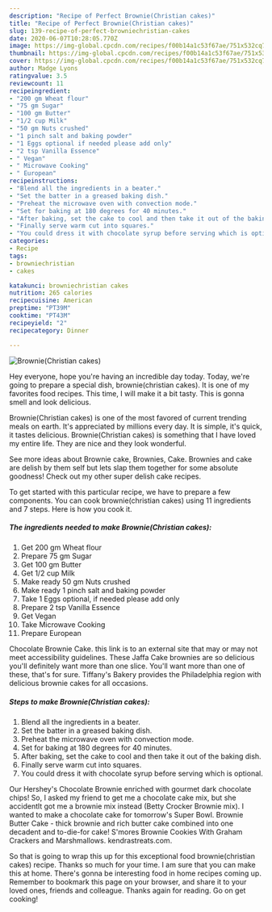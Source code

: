 ```yaml
---
description: "Recipe of Perfect Brownie(Christian cakes)"
title: "Recipe of Perfect Brownie(Christian cakes)"
slug: 139-recipe-of-perfect-browniechristian-cakes
date: 2020-06-07T10:28:05.770Z
image: https://img-global.cpcdn.com/recipes/f00b14a1c53f67ae/751x532cq70/browniechristian-cakes-recipe-main-photo.jpg
thumbnail: https://img-global.cpcdn.com/recipes/f00b14a1c53f67ae/751x532cq70/browniechristian-cakes-recipe-main-photo.jpg
cover: https://img-global.cpcdn.com/recipes/f00b14a1c53f67ae/751x532cq70/browniechristian-cakes-recipe-main-photo.jpg
author: Madge Lyons
ratingvalue: 3.5
reviewcount: 11
recipeingredient:
- "200 gm Wheat flour"
- "75 gm Sugar"
- "100 gm Butter"
- "1/2 cup Milk"
- "50 gm Nuts crushed"
- "1 pinch salt and baking powder"
- "1 Eggs optional if needed please add only"
- "2 tsp Vanilla Essence"
- " Vegan"
- " Microwave Cooking"
- " European"
recipeinstructions:
- "Blend all the ingredients in a beater."
- "Set the batter in a greased baking dish."
- "Preheat the microwave oven with convection mode."
- "Set for baking at 180 degrees for 40 minutes."
- "After baking, set the cake to cool and then take it out of the baking dish."
- "Finally serve warm cut into squares."
- "You could dress it with chocolate syrup before serving which is optional."
categories:
- Recipe
tags:
- browniechristian
- cakes

katakunci: browniechristian cakes 
nutrition: 265 calories
recipecuisine: American
preptime: "PT39M"
cooktime: "PT43M"
recipeyield: "2"
recipecategory: Dinner

---
```



![Brownie(Christian cakes)](https://img-global.cpcdn.com/recipes/f00b14a1c53f67ae/751x532cq70/browniechristian-cakes-recipe-main-photo.jpg)

Hey everyone, hope you're having an incredible day today. Today, we're going to prepare a special dish, brownie(christian cakes). It is one of my favorites food recipes. This time, I will make it a bit tasty. This is gonna smell and look delicious.

Brownie(Christian cakes) is one of the most favored of current trending meals on earth. It's appreciated by millions every day. It is simple, it's quick, it tastes delicious. Brownie(Christian cakes) is something that I have loved my entire life. They are nice and they look wonderful.

See more ideas about Brownie cake, Brownies, Cake. Brownies and cake are delish by them self but lets slap them together for some absolute goodness! Check out my other super delish cake recipes.


To get started with this particular recipe, we have to prepare a few components. You can cook brownie(christian cakes) using 11 ingredients and 7 steps. Here is how you cook it.

<!--inarticleads1-->

##### The ingredients needed to make Brownie(Christian cakes):

1. Get 200 gm Wheat flour
1. Prepare 75 gm Sugar
1. Get 100 gm Butter
1. Get 1/2 cup Milk
1. Make ready 50 gm Nuts crushed
1. Make ready 1 pinch salt and baking powder
1. Take 1 Eggs optional, if needed please add only
1. Prepare 2 tsp Vanilla Essence
1. Get  Vegan
1. Take  Microwave Cooking
1. Prepare  European


Chocolate Brownie Cake. this link is to an external site that may or may not meet accessibility guidelines. These Jaffa Cake brownies are so delicious you&#39;ll definitely want more than one slice. You&#39;ll want more than one of these, that&#39;s for sure. Tiffany&#39;s Bakery provides the Philadelphia region with delicious brownie cakes for all occasions. 

<!--inarticleads2-->

##### Steps to make Brownie(Christian cakes):

1. Blend all the ingredients in a beater.
1. Set the batter in a greased baking dish.
1. Preheat the microwave oven with convection mode.
1. Set for baking at 180 degrees for 40 minutes.
1. After baking, set the cake to cool and then take it out of the baking dish.
1. Finally serve warm cut into squares.
1. You could dress it with chocolate syrup before serving which is optional.


Our Hershey&#39;s Chocolate Brownie enriched with gourmet dark chocolate chips! So, I asked my friend to get me a chocolate cake mix, but she accidentlt got me a brownie mix instead (Betty Crocker Brownie mix). I wanted to make a chocolate cake for tomorrow&#39;s Super Bowl. Brownie Butter Cake - thick brownie and rich butter cake combined into one decadent and to-die-for cake! S&#39;mores Brownie Cookies With Graham Crackers and Marshmallows. kendrastreats.com. 

So that is going to wrap this up for this exceptional food brownie(christian cakes) recipe. Thanks so much for your time. I am sure that you can make this at home. There's gonna be interesting food in home recipes coming up. Remember to bookmark this page on your browser, and share it to your loved ones, friends and colleague. Thanks again for reading. Go on get cooking!
